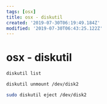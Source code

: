 ```yaml
---
tags: [osx]
title: osx - diskutil
created: '2019-07-30T06:19:49.184Z'
modified: '2019-07-30T06:43:25.122Z'
---
```


# osx - diskutil

```sh
diskutil list

diskutil unmount /dev/disk2

sudo diskutil eject /dev/disk2
```
